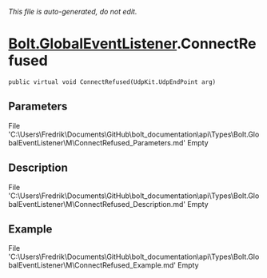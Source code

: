 *This file is auto-generated, do not edit.*

# [Bolt.GlobalEventListener](Types/Bolt.GlobalEventListener.md).ConnectRefused
`public virtual void ConnectRefused(UdpKit.UdpEndPoint arg)`
## Parameters
File 'C:\Users\Fredrik\Documents\GitHub\bolt_documentation\api\Types\Bolt.GlobalEventListener\M\ConnectRefused_Parameters.md' Empty
## Description
File 'C:\Users\Fredrik\Documents\GitHub\bolt_documentation\api\Types\Bolt.GlobalEventListener\M\ConnectRefused_Description.md' Empty
## Example
File 'C:\Users\Fredrik\Documents\GitHub\bolt_documentation\api\Types\Bolt.GlobalEventListener\M\ConnectRefused_Example.md' Empty
